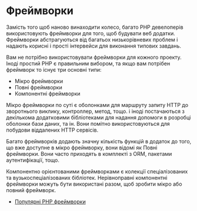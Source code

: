 # Фреймворки

Замість того щоб наново винаходити колесо, багато PHP девелоперів використовують фреймворки для того, щоб будувати веб додатки. Фреймворки абстрагуються від багатьох низькорівневих проблем і надають корисні і прості інтервейси для виконання типових завдань.

Вам не потрібно використовувати фреймворки для кожного проекту. Іноді простий PHP є правильним вибором, та якщо вам потрібен фреймворк то існує три основні типи:

* Мікро фреймворки
* Повні фреймворки
* Компонентні фреймворки

Мікро фреймворки по суті є оболонками для маршруту запиту HTTP до зворотнього виклику, контроллер, метод, тощо. і іноді постачаються з декількома додатковими бібліотеками для надання допомоги в розробці оболонки бази даних, та ін. Вони помітно використовуються для побудови віддалених HTTP сервісів.

Багато фреймворків додають значну кількість функцій в додаток до того, що вже доступне в мікро фреймворку, вони відомі як Повні фреймворки. Вони часто приходять в комплекті з ORM, пакетами аутентифікації, тощо.

Компонентно орієнтованими фреймворками є колекції спеціалізованих та вузькоспеціалізованих бібліотек. Нерівноправні компонентні фреймворки можуть бути використані разом, щоб зробити мікро або повний фреймворк.

* [Популярні PHP фреймворки](https://github.com/codeguy/php-the-right-way/wiki/Frameworks)